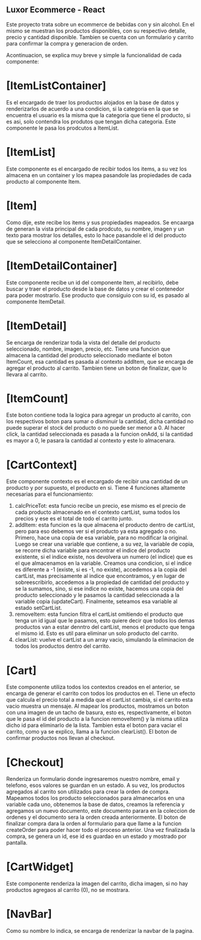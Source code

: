 ## Luxor Ecommerce - React

Este proyecto trata sobre un ecommerce de bebidas con y sin alcohol. En el mismo se muestran los productos disponibles, con su respectivo detalle, precio y cantidad disponible.
Tambien se cuenta con un formulario y carrito para confirmar la compra y generacion de orden.

Acontinuacion, se explica muy breve y simple la funcionalidad de cada componente:

# [ItemListContainer]

Es el encargado de traer los productos alojados en la base de datos y renderizarlos de acuerdo a una condicion, si la categoria en la que se encuentra el usuario es la misma que la categoria
que tiene el producto, si es asi, solo contendra los produtos que tengan dicha categoria. Este componente le pasa los prodcutos a ItemList.

# [ItemList]

Este componente es el encargado de recibir todos los items, a su vez los almacena en un container y los mapea pasandole las propiedades de cada producto al componente Item.

# [Item]

Como dije, este recibe los items y sus propiedades mapeados. Se encaarga de generan la vista principal de cada prodcuto, su nombre, imagen y un texto para mostrar los detalles, esto
lo hace pasandole el id del producto que se selecciono al componente ItemDetailContainer.

# [ItemDetailContainer]

Este componente recibe un id del componente Item, al recibirlo, debe buscar y traer el producto desde la base de datos y crear el contenedor para poder mostrarlo. Ese producto que consiguio
con su id, es pasado al componente ItemDetail.

# [ItemDetail]

Se encarga de renderizar toda la vista del detalle del producto seleccionado, nombre, imagen, precio, etc. Tiene una funcion que almacena la cantidad del producto seleccionado mediante el
boton ItemCount, esa cantidad es pasada al contexto addItem, que se encarga de agregar el producto al carrito. Tambien tiene un boton de finalizar, que lo llevara al carrito.

# [ItemCount]

Este boton contiene toda la logica para agregar un producto al carrito, con los respectivos boton para sumar o disminuir la cantidad, dicha cantidad no puede superar el stock del producto
o no puede ser menor a 0. Al hacer click, la cantidad seleccionada es pasada a la funcion onAdd, si la cantidad es mayor a 0, le pasara la cantidad al contexto y este lo almacenara.

# [CartContext]

Este componente contexto es el encargado de recibir una cantidad de un producto y por supuesto, el producto en si. Tiene 4 funciones altamente necesarias para el funcionamiento:

1. calcPriceTot: esta funcio recibe un precio, ese mismo es el precio de cada producto almacenado en el contexto cartList, suma todos los precios y ese es el total de todo el carrito junto.
2. addItem: esta funcion es la que almacena el producto dentro de cartList, pero para eso debemos ver si el producto ya esta agregado o no. Primero, hace una copia de esa variable, para no modificar la original. Luego se crear una variable que contiene, a su vez, la variable de copia, se recorre dicha variable para encontrar el indice del producto existente, si el indice existe, nos devolvera un numero (el indice) que es el que almacenamos en la variable. Creamos una condicion, si el indice es diferente a -1 (existe, si es -1, no existe), accedemos a la copia del cartList, mas precisamente al indice que encontramos, y en lugar de sobreescribirlo, accedemos a la propiedad de cantidad del producto y se la sumamos, sino, si ese indice no existe, hacemos una copia del producto seleccionado y le pasamos la cantidad seleccionada a la variable copia (updateCart). Finalmente, seteamos esa variable al estado setCartList.
3. removeItem: esta funcion filtra el cartList omitiendo el producto que tenga un id igual que le pasamos, esto quiere decir que todos los demas productos van a estar denntro del cartList, menos el producto que tenga el mismo id. Esto es util para eliminar un solo producto del carrito.
4. clearList: vuelve el cartList a un array vacio, simulando la eliminacion de todos los productos dentro del carrito.

# [Cart]

Este componente utiliza todos los contextos creados en el anterior, se encarga de generar el carrito con todos los productos en el. Tiene un efecto que calcula el precio total a medida que el cartList cambia, si el carrito esta vacio muestra un mensaje. Al mapear los productos, mostramos un boton con una imagen de un tacho de basura, esto es, respectivamente, el boton que le pasa el id del producto a la funcion removeItem() y la misma utiliza dicho id para eliminarlo de la lista. Tambien esta el boton para vaciar el carrito, como ya se explico, llama a la funcion clearList(). El boton de confirmar productos nos llevan al checkout.

# [Checkout]

Renderiza un formulario donde ingresaremos nuestro nombre, email y telefono, esos valores se guardan en un estado. A su vez, los productos agregados al carrito son utilizados para crear la orden de compra. Mapeamos todos los producto seleccionados para almanecarlos en una variable cada uno, obtenemos la base de datos, creamos la referencia y agregamos un nuevo documento, este documento parara en la coleccion de ordenes y el documento sera la orden creada anteriormente. El boton de finalizar compra dara la orden al formulario para que llame a la funcion createOrder para poder hacer todo el proceso anterior. Una vez finalizada la compra, se genera un id, ese id es guardao en un estado y mostrado por pantalla.

# [CartWidget]

Este componente renderiza la imagen del carrito, dicha imagen, si no hay productos agregaos al carrito (0), no se mostrara.

# [NavBar]

Como su nombre lo indica, se encarga de renderizar la navbar de la pagina.
